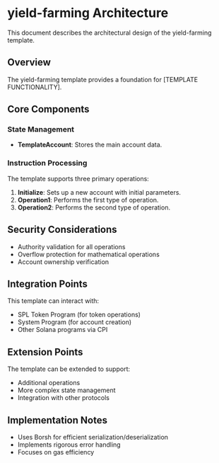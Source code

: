 # yield-farming Architecture

This document describes the architectural design of the yield-farming template.

## Overview

The yield-farming template provides a foundation for [TEMPLATE FUNCTIONALITY].

## Core Components

### State Management

- **TemplateAccount**: Stores the main account data.

### Instruction Processing

The template supports three primary operations:

1. **Initialize**: Sets up a new account with initial parameters.
2. **Operation1**: Performs the first type of operation.
3. **Operation2**: Performs the second type of operation.

## Security Considerations

- Authority validation for all operations
- Overflow protection for mathematical operations
- Account ownership verification

## Integration Points

This template can interact with:

- SPL Token Program (for token operations)
- System Program (for account creation)
- Other Solana programs via CPI

## Extension Points

The template can be extended to support:

- Additional operations
- More complex state management
- Integration with other protocols

## Implementation Notes

- Uses Borsh for efficient serialization/deserialization
- Implements rigorous error handling
- Focuses on gas efficiency
